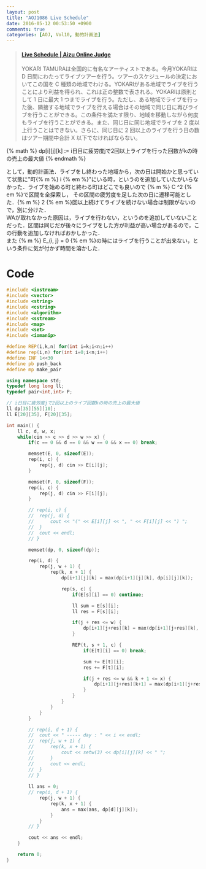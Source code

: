 ```yaml
---
layout: post
title: "AOJ1086 Live Schedule"
date: 2016-05-12 00:53:50 +0900
comments: true
categories: [AOJ, Vol10, 動的計画法]
---
```


<blockquote class="embedly-card" data-card-key="39deea93f79745829254c0652225a544" data-card-controls="0" data-card-branding="0" data-card-type="article"><h4><a href="http://judge.u-aizu.ac.jp/onlinejudge/description.jsp?id=1086">Live Schedule | Aizu Online Judge</a></h4><p>YOKARI TAMURAは全国的に有名なアーティストである。今月YOKARIは D 日間にわたってライブツアーを行う。ツアーのスケジュールの決定においてこの国を C 種類の地域でわける。YOKARIがある地域でライブを行うことにより利益を得られ、これは正の整数で表される。YOKARIは原則として 1 日に最大 1 つまでライブを行う。ただし、ある地域でライブを行った後、隣接する地域でライブを行える場合はその地域で同じ日に再びライブを行うことができる。この条件を満たす限り、地域を移動しながら何度もライブを行うことができる。また、同じ日に同じ地域でライブを 2 度以上行うことはできない。さらに、同じ日に 2 回以上のライブを行う日の数はツアー期間中合計 X 以下でなければならない。</p></blockquote>
<script async src="//cdn.embedly.com/widgets/platform.js" charset="UTF-8"></script>

<!-- more -->

{% math %}
	dp[i][j][k] := i日目に疲労度jで2回以上ライブを行った回数がkの時の売上の最大値
{% endmath %}

として，動的計画法．ライブをし終わった地域から，次の日は開始かと思っていて状態に"町{% m %} i {% em %}"にいる時，というのを追加していたがいらなかった．ライブを始める町と終わる町はどこでも良いので {% m %} C ^2 {% em %}で区間を全探索し， その区間の疲労度を足した次の日に遷移可能とした．{% m %} 2 {% em %}回以上続けてライブを続けない場合は制限がないので，別に分けた．  
WAが取れなかった原因は，ライブを行わない，というのを追加していないことだった．区間は同じだが後々にライブをした方が利益が高い場合があるので，この行動を追加しなければおかしかった．  
また {% m %} E_{i, j} = 0 {% em %}の時にはライブを行うことが出来ない，という条件に気が付かず時間を溶かした．

# Code

```cpp
#include <iostream>
#include <vector>
#include <string>
#include <cstring>
#include <algorithm>
#include <sstream>
#include <map>
#include <set>
#include <iomanip>

#define REP(i,k,n) for(int i=k;i<n;i++)
#define rep(i,n) for(int i=0;i<n;i++)
#define INF 1<<30
#define pb push_back
#define mp make_pair

using namespace std;
typedef long long ll;
typedef pair<int,int> P;

// i日目に疲労度jで2回以上のライブ回数kの時の売上の最大値
ll dp[35][55][10];
ll E[20][35], F[20][35];

int main() {
	ll c, d, w, x;
	while(cin >> c >> d >> w >> x) {
		if(c == 0 && d == 0 && w == 0 && x == 0) break;

		memset(E, 0, sizeof(E));
		rep(i, c) {
			rep(j, d) cin >> E[i][j];
		}

		memset(F, 0, sizeof(F));
		rep(i, c) {
			rep(j, d) cin >> F[i][j];
		}

		// rep(i, c) {
		// 	rep(j, d) {
		// 		cout << "(" << E[i][j] << ", " << F[i][j] << ") ";
		// 	}
		// 	cout << endl;
		// }

		memset(dp, 0, sizeof(dp));

		rep(i, d) {
			rep(j, w + 1) {
				rep(k, x + 1) {
					dp[i+1][j][k] = max(dp[i+1][j][k], dp[i][j][k]);

					rep(s, c) {
						if(E[s][i] == 0) continue;

						ll sum = E[s][i];
						ll res = F[s][i];

						if(j + res <= w) {
							dp[i+1][j+res][k] = max(dp[i+1][j+res][k], dp[i][j][k] + sum);
						}

						REP(t, s + 1, c) {
							if(E[t][i] == 0) break;

							sum += E[t][i];
							res += F[t][i];

							if(j + res <= w && k + 1 <= x) {
								dp[i+1][j+res][k+1] = max(dp[i+1][j+res][k+1], dp[i][j][k] + sum);
							}
						}
					}
				}
			}
		}

		// rep(i, d + 1) {
		// 	cout << " ----- day : " << i << endl;
		// 	rep(j, w + 1) {
		// 		rep(k, x + 1) {
		// 			cout << setw(3) << dp[i][j][k] << " ";
		// 		}
		// 		cout << endl;
		// 	}
		// }
		
		ll ans = 0;
		// rep(i, d + 1) {
			rep(j, w + 1) {
				rep(k, x + 1) {
					ans = max(ans, dp[d][j][k]);
				}
			}
		// }

		cout << ans << endl;
	}

	return 0;
}
```
